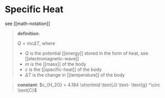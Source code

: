 # Specific Heat

see [[math-notation]]

> **definition**:
>
> $Q = mc\Delta T$, where
>
> - $Q$ is the potential [[energy]] stored in the form of heat, see [[electromagnetic-wave]]
> - $m$ is the [[mass]] of the body
> - $c$ is the [[specific-heat]] of the body
> - $\Delta T$ is the change in [[temperature]] of the body

> **constant**: $c_{H_2O} = 4.184 \shortmid \text{J} \text- \text{g} ^\circ \text{C}$
